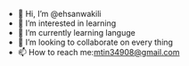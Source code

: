 - 👋 Hi, I’m @ehsanwakili
- 👀 I’m interested in learning
- 🌱 I’m currently learning languge
- 💞️ I’m looking to collaborate on every thing
- 📫 How to reach me:mtin34908@gmail.com

<!---
ehsanwakili/ehsanwakili is a ✨ special ✨ repository because its `README.md` (this file) appears on your GitHub profile.
You can click the Preview link to take a look at your changes.
--->

